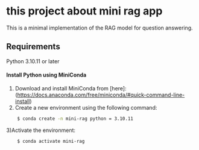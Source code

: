# this project about mini rag app

This is a minimal implementation of the RAG model for question answering.

## Requirements

Python 3.10.11 or later

#### Install Python using MiniConda

1) Download and install MiniConda from [here]: (https://docs.anaconda.com/free/miniconda/#quick-command-line-install)
2) Create a new environment using the following command:
```bash
    $ conda create -n mini-rag python = 3.10.11
```
3)Activate the environment:
```bash
    $ conda activate mini-rag
```
